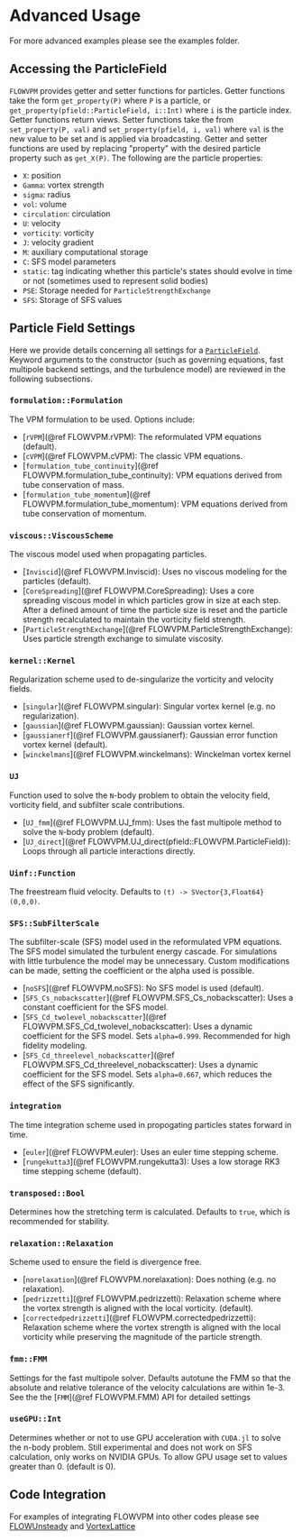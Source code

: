 # Advanced Usage
For more advanced examples please see the examples folder.

## Accessing the ParticleField
`FLOWVPM` provides getter and setter functions for particles. Getter functions take the form `get_property(P)` where `P` is a particle, or `get_property(pfield::ParticleField, i::Int)` where `i` is the particle index. Getter functions return views. Setter functions take the from `set_property(P, val)` and `set_property(pfield, i, val)` where `val` is the new value to be set and is applied via broadcasting. Getter and setter functions are used by replacing "property" with the desired particle property such as `get_X(P)`. The following are the particle properties: 

- `X`: position
- `Gamma`: vortex strength
- `sigma`: radius
- `vol`: volume
- `circulation`: circulation
- `U`: velocity
- `vorticity`: vorticity 
- `J`: velocity gradient
- `M`: auxiliary computational storage
- `C`: SFS model parameters
- `static`: tag indicating whether this particle's states should evolve in time or not (sometimes used to represent solid bodies)
- `PSE`: Storage needed for `ParticleStrengthExchange`
- `SFS`: Storage of SFS values

## Particle Field Settings
Here we provide details concerning all settings for a [`ParticleField`](@ref). Keyword arguments to the constructor (such as governing equations, fast multipole backend settings, and the turbulence model) are reviewed in the following subsections.

### `formulation::Formulation`
The VPM formulation to be used. Options include:
- [`rVPM`](@ref FLOWVPM.rVPM): The reformulated VPM equations (default).
- [`cVPM`](@ref FLOWVPM.cVPM): The classic VPM equations.
- [`formulation_tube_continuity`](@ref FLOWVPM.formulation_tube_continuity): VPM equations derived from tube conservation of mass.
- [`formulation_tube_momentum`](@ref FLOWVPM.formulation_tube_momentum): VPM equations derived from tube conservation of momentum.

### `viscous::ViscousScheme`
The viscous model used when propagating particles.
- [`Inviscid`](@ref FLOWVPM.Inviscid): Uses no viscous modeling for the particles (default).
- [`CoreSpreading`](@ref FLOWVPM.CoreSpreading): Uses a core spreading viscous model in which particles grow in size at each step. After a defined amount of time the particle size is reset and the particle strength recalculated to maintain the vorticity field strength.
- [`ParticleStrengthExchange`](@ref FLOWVPM.ParticleStrengthExchange): Uses particle strength exchange to simulate viscosity.

### `kernel::Kernel`
Regularization scheme used to de-singularize the vorticity and velocity fields.
- [`singular`](@ref FLOWVPM.singular): Singular vortex kernel (e.g. no regularization).
- [`gaussian`](@ref FLOWVPM.gaussian): Gaussian vortex kernel.
- [`gaussianerf`](@ref FLOWVPM.gaussianerf): Gaussian error function vortex kernel (default).
- [`winckelmans`](@ref FLOWVPM.winckelmans): Winckelman vortex kernel

### `UJ`
Function used to solve the ``N``-body problem to obtain the velocity field, vorticity field, and subfilter scale contributions.
- [`UJ_fmm`](@ref FLOWVPM.UJ_fmm): Uses the fast multipole method to solve the ``N``-body problem (default).
- [`UJ_direct`](@ref FLOWVPM.UJ_direct(pfield::FLOWVPM.ParticleField)): Loops through all particle interactions directly.

### `Uinf::Function`
The freestream fluid velocity. Defaults to `(t) -> SVector{3,Float64}(0,0,0)`.

### `SFS::SubFilterScale`
The subfilter-scale (SFS) model used in the reformulated VPM equations. The SFS model simulated the turbulent energy cascade. For simulations with little turbulence the model may be unnecessary. Custom modifications can be made, setting the coefficient or the alpha used is possible.
- [`noSFS`](@ref FLOWVPM.noSFS): No SFS model is used (default).
- [`SFS_Cs_nobackscatter`](@ref FLOWVPM.SFS_Cs_nobackscatter): Uses a constant coefficient for the SFS model.
- [`SFS_Cd_twolevel_nobackscatter`](@ref FLOWVPM.SFS_Cd_twolevel_nobackscatter): Uses a dynamic coefficient for the SFS model. Sets `alpha=0.999`. Recommended for high fidelity modeling.
- [`SFS_Cd_threelevel_nobackscatter`](@ref FLOWVPM.SFS_Cd_threelevel_nobackscatter): Uses a dynamic coefficient for the SFS model. Sets `alpha=0.667`, which reduces the effect of the SFS significantly.

### `integration`
The time integration scheme used in propogating particles states forward in time.
- [`euler`](@ref FLOWVPM.euler): Uses an euler time stepping scheme.
- [`rungekutta3`](@ref FLOWVPM.rungekutta3): Uses a low storage RK3 time stepping scheme (default).

### `transposed::Bool`
Determines how the stretching term is calculated. Defaults to `true`, which is recommended for stability.

### `relaxation::Relaxation`
Scheme used to ensure the field is divergence free.
- [`norelaxation`](@ref FLOWVPM.norelaxation): Does nothing (e.g. no relaxation).
- [`pedrizzetti`](@ref FLOWVPM.pedrizzetti): Relaxation scheme where the vortex strength is aligned with the local vorticity. (default).
- [`correctedpedrizzetti`](@ref FLOWVPM.correctedpedrizzetti): Relaxation scheme where the vortex strength is aligned with the local vorticity while preserving the magnitude of the particle strength.

### `fmm::FMM`
Settings for the fast multipole solver. Defaults autotune the FMM so that the absolute and relative tolerance of the velocity calculations are within 1e-3. See the the [`FMM`](@ref FLOWVPM.FMM) API for detailed settings

### `useGPU::Int`
Determines whether or not to use GPU acceleration with `CUDA.jl` to solve the n-body problem. Still experimental and does not work on SFS calculation, only works on NVIDIA GPUs. To allow GPU usage set to values greater than 0. (default is 0).

## Code Integration
For examples of integrating FLOWVPM into other codes please see [FLOWUnsteady](https://github.com/byuflowlab/FLOWUnsteady) and
[VortexLattice](https://github.com/byuflowlab/VortexLattice)